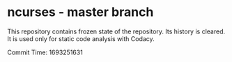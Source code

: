 # ncurses - master branch

This repository contains frozen state of the repository.
Its history is cleared. It is used only for static code
analysis with Codacy.

Commit Time: 1693251631